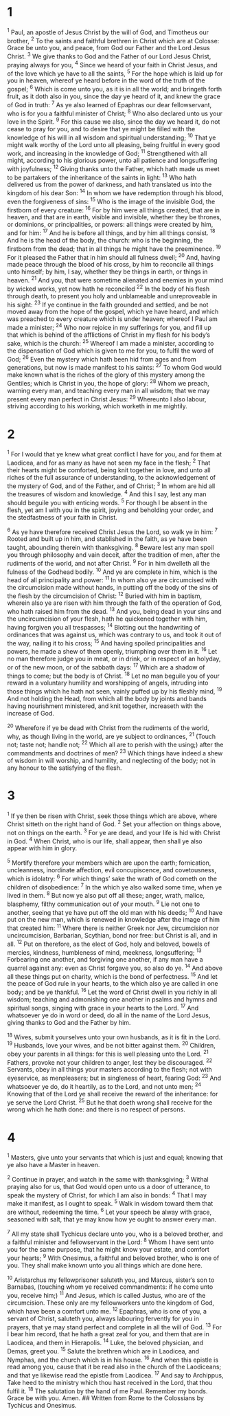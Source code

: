 # 1 
<sup class='bibleverse'>1</sup> Paul, an apostle of Jesus Christ by the will of God, and Timotheus our brother, <sup class='bibleverse'>2</sup> To the saints and faithful brethren in Christ which are at Colosse: Grace be unto you, and peace, from God our Father and the Lord Jesus Christ. <sup class='bibleverse'>3</sup> We give thanks to God and the Father of our Lord Jesus Christ, praying always for you, <sup class='bibleverse'>4</sup> Since we heard of your faith in Christ Jesus, and of the love which ye have to all the saints, <sup class='bibleverse'>5</sup> For the hope which is laid up for you in heaven, whereof ye heard before in the word of the truth of the gospel; <sup class='bibleverse'>6</sup> Which is come unto you, as it is in all the world; and bringeth forth fruit, as it doth also in you, since the day ye heard of it, and knew the grace of God in truth: <sup class='bibleverse'>7</sup> As ye also learned of Epaphras our dear fellowservant, who is for you a faithful minister of Christ; <sup class='bibleverse'>8</sup> Who also declared unto us your love in the Spirit. <sup class='bibleverse'>9</sup> For this cause we also, since the day we heard it, do not cease to pray for you, and to desire that ye might be filled with the knowledge of his will in all wisdom and spiritual understanding; <sup class='bibleverse'>10</sup> That ye might walk worthy of the Lord unto all pleasing, being fruitful in every good work, and increasing in the knowledge of God; <sup class='bibleverse'>11</sup> Strengthened with all might, according to his glorious power, unto all patience and longsuffering with joyfulness; <sup class='bibleverse'>12</sup> Giving thanks unto the Father, which hath made us meet to be partakers of the inheritance of the saints in light: <sup class='bibleverse'>13</sup> Who hath delivered us from the power of darkness, and hath translated us into the kingdom of his dear Son: <sup class='bibleverse'>14</sup> In whom we have redemption through his blood, even the forgiveness of sins: <sup class='bibleverse'>15</sup> Who is the image of the invisible God, the firstborn of every creature: <sup class='bibleverse'>16</sup> For by him were all things created, that are in heaven, and that are in earth, visible and invisible, whether they be thrones, or dominions, or principalities, or powers: all things were created by him, and for him: <sup class='bibleverse'>17</sup> And he is before all things, and by him all things consist. <sup class='bibleverse'>18</sup> And he is the head of the body, the church: who is the beginning, the firstborn from the dead; that in all things he might have the preeminence. <sup class='bibleverse'>19</sup> For it pleased the Father that in him should all fulness dwell; <sup class='bibleverse'>20</sup> And, having made peace through the blood of his cross, by him to reconcile all things unto himself; by him, I say, whether they be things in earth, or things in heaven. <sup class='bibleverse'>21</sup> And you, that were sometime alienated and enemies in your mind by wicked works, yet now hath he reconciled <sup class='bibleverse'>22</sup> In the body of his flesh through death, to present you holy and unblameable and unreproveable in his sight: <sup class='bibleverse'>23</sup> If ye continue in the faith grounded and settled, and be not moved away from the hope of the gospel, which ye have heard, and which was preached to every creature which is under heaven; whereof I Paul am made a minister; <sup class='bibleverse'>24</sup> Who now rejoice in my sufferings for you, and fill up that which is behind of the afflictions of Christ in my flesh for his body’s sake, which is the church: <sup class='bibleverse'>25</sup> Whereof I am made a minister, according to the dispensation of God which is given to me for you, to fulfil the word of God; <sup class='bibleverse'>26</sup> Even the mystery which hath been hid from ages and from generations, but now is made manifest to his saints: <sup class='bibleverse'>27</sup> To whom God would make known what is the riches of the glory of this mystery among the Gentiles; which is Christ in you, the hope of glory: <sup class='bibleverse'>28</sup> Whom we preach, warning every man, and teaching every man in all wisdom; that we may present every man perfect in Christ Jesus: <sup class='bibleverse'>29</sup> Whereunto I also labour, striving according to his working, which worketh in me mightily. 

# 2 
<sup class='bibleverse'>1</sup> For I would that ye knew what great conflict I have for you, and for them at Laodicea, and for as many as have not seen my face in the flesh; <sup class='bibleverse'>2</sup> That their hearts might be comforted, being knit together in love, and unto all riches of the full assurance of understanding, to the acknowledgement of the mystery of God, and of the Father, and of Christ; <sup class='bibleverse'>3</sup> In whom are hid all the treasures of wisdom and knowledge. <sup class='bibleverse'>4</sup> And this I say, lest any man should beguile you with enticing words. <sup class='bibleverse'>5</sup> For though I be absent in the flesh, yet am I with you in the spirit, joying and beholding your order, and the stedfastness of your faith in Christ. 

<sup class='bibleverse'>6</sup> As ye have therefore received Christ Jesus the Lord, so walk ye in him: <sup class='bibleverse'>7</sup> Rooted and built up in him, and stablished in the faith, as ye have been taught, abounding therein with thanksgiving. <sup class='bibleverse'>8</sup> Beware lest any man spoil you through philosophy and vain deceit, after the tradition of men, after the rudiments of the world, and not after Christ. <sup class='bibleverse'>9</sup> For in him dwelleth all the fulness of the Godhead bodily. <sup class='bibleverse'>10</sup> And ye are complete in him, which is the head of all principality and power: <sup class='bibleverse'>11</sup> In whom also ye are circumcised with the circumcision made without hands, in putting off the body of the sins of the flesh by the circumcision of Christ: <sup class='bibleverse'>12</sup> Buried with him in baptism, wherein also ye are risen with him through the faith of the operation of God, who hath raised him from the dead. <sup class='bibleverse'>13</sup> And you, being dead in your sins and the uncircumcision of your flesh, hath he quickened together with him, having forgiven you all trespasses; <sup class='bibleverse'>14</sup> Blotting out the handwriting of ordinances that was against us, which was contrary to us, and took it out of the way, nailing it to his cross; <sup class='bibleverse'>15</sup> And having spoiled principalities and powers, he made a shew of them openly, triumphing over them in it. <sup class='bibleverse'>16</sup> Let no man therefore judge you in meat, or in drink, or in respect of an holyday, or of the new moon, or of the sabbath days: <sup class='bibleverse'>17</sup> Which are a shadow of things to come; but the body is of Christ. <sup class='bibleverse'>18</sup> Let no man beguile you of your reward in a voluntary humility and worshipping of angels, intruding into those things which he hath not seen, vainly puffed up by his fleshly mind, <sup class='bibleverse'>19</sup> And not holding the Head, from which all the body by joints and bands having nourishment ministered, and knit together, increaseth with the increase of God. 

<sup class='bibleverse'>20</sup> Wherefore if ye be dead with Christ from the rudiments of the world, why, as though living in the world, are ye subject to ordinances, <sup class='bibleverse'>21</sup> (Touch not; taste not; handle not; <sup class='bibleverse'>22</sup> Which all are to perish with the using;) after the commandments and doctrines of men? <sup class='bibleverse'>23</sup> Which things have indeed a shew of wisdom in will worship, and humility, and neglecting of the body; not in any honour to the satisfying of the flesh. 

# 3 
<sup class='bibleverse'>1</sup> If ye then be risen with Christ, seek those things which are above, where Christ sitteth on the right hand of God. <sup class='bibleverse'>2</sup> Set your affection on things above, not on things on the earth. <sup class='bibleverse'>3</sup> For ye are dead, and your life is hid with Christ in God. <sup class='bibleverse'>4</sup> When Christ, who is our life, shall appear, then shall ye also appear with him in glory. 

<sup class='bibleverse'>5</sup> Mortify therefore your members which are upon the earth; fornication, uncleanness, inordinate affection, evil concupiscence, and covetousness, which is idolatry: <sup class='bibleverse'>6</sup> For which things’ sake the wrath of God cometh on the children of disobedience: <sup class='bibleverse'>7</sup> In the which ye also walked some time, when ye lived in them. <sup class='bibleverse'>8</sup> But now ye also put off all these; anger, wrath, malice, blasphemy, filthy communication out of your mouth. <sup class='bibleverse'>9</sup> Lie not one to another, seeing that ye have put off the old man with his deeds; <sup class='bibleverse'>10</sup> And have put on the new man, which is renewed in knowledge after the image of him that created him: <sup class='bibleverse'>11</sup> Where there is neither Greek nor Jew, circumcision nor uncircumcision, Barbarian, Scythian, bond nor free: but Christ is all, and in all. <sup class='bibleverse'>12</sup> Put on therefore, as the elect of God, holy and beloved, bowels of mercies, kindness, humbleness of mind, meekness, longsuffering; <sup class='bibleverse'>13</sup> Forbearing one another, and forgiving one another, if any man have a quarrel against any: even as Christ forgave you, so also do ye. <sup class='bibleverse'>14</sup> And above all these things put on charity, which is the bond of perfectness. <sup class='bibleverse'>15</sup> And let the peace of God rule in your hearts, to the which also ye are called in one body; and be ye thankful. <sup class='bibleverse'>16</sup> Let the word of Christ dwell in you richly in all wisdom; teaching and admonishing one another in psalms and hymns and spiritual songs, singing with grace in your hearts to the Lord. <sup class='bibleverse'>17</sup> And whatsoever ye do in word or deed, do all in the name of the Lord Jesus, giving thanks to God and the Father by him. 

<sup class='bibleverse'>18</sup> Wives, submit yourselves unto your own husbands, as it is fit in the Lord. <sup class='bibleverse'>19</sup> Husbands, love your wives, and be not bitter against them. <sup class='bibleverse'>20</sup> Children, obey your parents in all things: for this is well pleasing unto the Lord. <sup class='bibleverse'>21</sup> Fathers, provoke not your children to anger, lest they be discouraged. <sup class='bibleverse'>22</sup> Servants, obey in all things your masters according to the flesh; not with eyeservice, as menpleasers; but in singleness of heart, fearing God: <sup class='bibleverse'>23</sup> And whatsoever ye do, do it heartily, as to the Lord, and not unto men; <sup class='bibleverse'>24</sup> Knowing that of the Lord ye shall receive the reward of the inheritance: for ye serve the Lord Christ. <sup class='bibleverse'>25</sup> But he that doeth wrong shall receive for the wrong which he hath done: and there is no respect of persons. 

# 4 
<sup class='bibleverse'>1</sup> Masters, give unto your servants that which is just and equal; knowing that ye also have a Master in heaven. 

<sup class='bibleverse'>2</sup> Continue in prayer, and watch in the same with thanksgiving; <sup class='bibleverse'>3</sup> Withal praying also for us, that God would open unto us a door of utterance, to speak the mystery of Christ, for which I am also in bonds: <sup class='bibleverse'>4</sup> That I may make it manifest, as I ought to speak. <sup class='bibleverse'>5</sup> Walk in wisdom toward them that are without, redeeming the time. <sup class='bibleverse'>6</sup> Let your speech be alway with grace, seasoned with salt, that ye may know how ye ought to answer every man. 

<sup class='bibleverse'>7</sup> All my state shall Tychicus declare unto you, who is a beloved brother, and a faithful minister and fellowservant in the Lord: <sup class='bibleverse'>8</sup> Whom I have sent unto you for the same purpose, that he might know your estate, and comfort your hearts; <sup class='bibleverse'>9</sup> With Onesimus, a faithful and beloved brother, who is one of you. They shall make known unto you all things which are done here. 

<sup class='bibleverse'>10</sup> Aristarchus my fellowprisoner saluteth you, and Marcus, sister’s son to Barnabas, (touching whom ye received commandments: if he come unto you, receive him;) <sup class='bibleverse'>11</sup> And Jesus, which is called Justus, who are of the circumcision. These only are my fellowworkers unto the kingdom of God, which have been a comfort unto me. <sup class='bibleverse'>12</sup> Epaphras, who is one of you, a servant of Christ, saluteth you, always labouring fervently for you in prayers, that ye may stand perfect and complete in all the will of God. <sup class='bibleverse'>13</sup> For I bear him record, that he hath a great zeal for you, and them that are in Laodicea, and them in Hierapolis. <sup class='bibleverse'>14</sup> Luke, the beloved physician, and Demas, greet you. <sup class='bibleverse'>15</sup> Salute the brethren which are in Laodicea, and Nymphas, and the church which is in his house. <sup class='bibleverse'>16</sup> And when this epistle is read among you, cause that it be read also in the church of the Laodiceans; and that ye likewise read the epistle from Laodicea. <sup class='bibleverse'>17</sup> And say to Archippus, Take heed to the ministry which thou hast received in the Lord, that thou fulfil it. <sup class='bibleverse'>18</sup> The salutation by the hand of me Paul. Remember my bonds. Grace be with you. Amen. ## Written from Rome to the Colossians by Tychicus and Onesimus.
